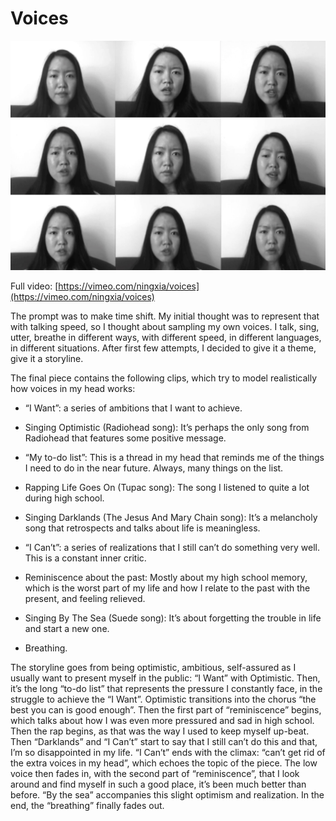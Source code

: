 # Voices

![Voices](../../images/art/voices-1.jpg "Voices")

Full video: [https://vimeo.com/ningxia/voices](https://vimeo.com/ningxia/voices)

The prompt was to make time shift. My initial thought was to represent that with talking speed, so I thought about sampling my own voices. I talk, sing, utter, breathe in different ways, with different speed, in different languages, in different situations. After first few attempts, I decided to give it a theme, give it a storyline.

The final piece contains the following clips, which try to model realistically how voices in my head works:

-  “I Want”: a series of ambitions that I want to achieve.

- Singing Optimistic (Radiohead song): It’s perhaps the only song from Radiohead that features some positive message.

- “My to-do list”: This is a thread in my head that reminds me of the things I need to do in the near future. Always, many things on the list.

-  Rapping Life Goes On (Tupac song): The song I listened to quite a lot during high school.

-  Singing Darklands (The Jesus And Mary Chain song): It’s a melancholy song that retrospects and talks about life is meaningless.

-  “I Can’t”: a series of realizations that I still can’t do something very well. This is a constant inner critic.

-  Reminiscence about the past: Mostly about my high school memory, which is the worst part of my life and how I relate to the past with the present, and feeling relieved.

- Singing By The Sea (Suede song): It’s about forgetting the trouble in life and start a new one.

- Breathing.

The storyline goes from being optimistic, ambitious, self-assured as I usually want to present myself in the public: “I Want” with Optimistic. Then, it’s the long “to-do list” that represents the pressure I constantly face, in the struggle to achieve the “I Want”. Optimistic transitions into the chorus “the best you can is good enough”. Then the first part of “reminiscence” begins, which talks about how I was even more pressured and sad in high school. Then the rap begins, as that was the way I used to keep myself up-beat. Then “Darklands” and “I Can’t” start to say that I still can’t do this and that, I’m so disappointed in my life. “I Can’t” ends with the climax: “can’t get rid of the extra voices in my head”, which echoes the topic of the piece. The low voice then fades in, with the second part of “reminiscence”, that I look around and find myself in such a good place, it’s been much better than before. “By the sea” accompanies this slight optimism and realization. In the end, the “breathing” finally fades out.

